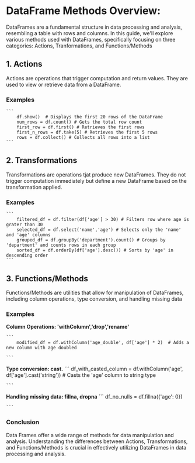# DataFrame Methods Overview: 

DataFrames are a fundamental structure in data processing and analysis, resembling a table with rows and columns. In this guide, we'll explore various methods used with DataFrames, specifically focusing on three categories: Actions, Tranformations, and Functions/Methods

## 1. Actions

Actions are operations that trigger computation and return values. They are used to view or retrieve data from a DataFrame.

### Examples
    ```
        df.show()  # Displays the first 20 rows of the DataFrame
        num_rows = df.count() # Gets the total row count
        first_row = df.first() # Retrieves the first rows
        first_n_rows = df.take(5) # Retrieves the first 5 rows
        rows = df.collect() # Collects all rows into a list
    ```
## 2. Transformations

Transformations are operations tjat produce new DataFrames. They do not trigger computation immediately but define a new DataFrame based on the transformation applied.

### Examples
    ```
        filtered_df = df.filter(df['age'] > 30) # Filters row where age is grater than 30
        selected_df = df.select('name','age') # Selects only the 'name' and 'age' columns
        grouped_df = df.groupBy('department').count() # Groups by 'department' and counts rows in each group
        sorted_df = df.orderBy(df['age'].desc()) # Sorts by 'age' in descending order
    ```

## 3. Functions/Methods

Functions/Methods are utilities that allow for manipulation of DataFrames, including column operations, type conversion, and handling missing data

### Examples

**Column Operations: 'withColumn','drop','rename'**

    ```
        modified_df = df.withColumn('age_double', df['age'] * 2)  # Adds a new column with age doubled
        
    ```
**Type conversion: cast.**
    ```
        df_with_casted_column = df.withColumn('age', df['age'].cast('string'))  # Casts the 'age' column to string type

    ```

**Handling missing data: fillna, dropna**
    ```
       df_no_nulls = df.fillna({'age': 0})  

    ```

### Conclusion

Data Frames offer a wide range of methods for data manipulation and analysis. Understanding the differences between Actions, Transformations, and Functions/Methods is crucial in effectively utilizing DataFrames in data processing and analysis.


    

